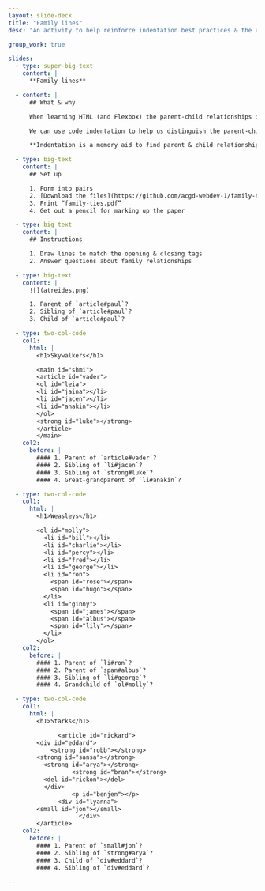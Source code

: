 ```yaml
---
layout: slide-deck
title: "Family lines"
desc: "An activity to help reinforce indentation best practices & the understanding of parent-child relationships in HTML."

group_work: true

slides:
  - type: super-big-text
    content: |
      **Family lines**

  - content: |
      ## What & why

      When learning HTML (and Flexbox) the parent-child relationships of the elements is critical to good structure & code understanding.

      We can use code indentation to help us distinguish the parent-child relationships in HTML and reinforce the structure of our code.

      **Indentation is a memory aid to find parent & child relationships.**

  - type: big-text
    content: |
      ## Set up

      1. Form into pairs
      2. [Download the files](https://github.com/acgd-webdev-1/family-ties/archive/master.zip)
      3. Print “family-ties.pdf”
      4. Get out a pencil for marking up the paper

  - type: big-text
    content: |
      ## Instructions

      1. Draw lines to match the opening & closing tags
      2. Answer questions about family relationships

  - type: big-text
    content: |
      ![](atreides.png)

      1. Parent of `article#paul`?
      2. Sibling of `article#paul`?
      3. Child of `article#paul`?

  - type: two-col-code
    col1:
      html: |
        <h1>Skywalkers</h1>

        <main id="shmi">
        <article id="vader">
        <ol id="leia">
        <li id="jaina"></li>
        <li id="jacen"></li>
        <li id="anakin"></li>
        </ol>
        <strong id="luke"></strong>
        </article>
        </main>
    col2:
      before: |
        #### 1. Parent of `article#vader`?
        #### 2. Sibling of `li#jacen`?
        #### 3. Sibling of `strong#luke`?
        #### 4. Great-grandparent of `li#anakin`?

  - type: two-col-code
    col1:
      html: |
        <h1>Weasleys</h1>

        <ol id="molly">
          <li id="bill"></li>
          <li id="charlie"></li>
          <li id="percy"></li>
          <li id="fred"></li>
          <li id="george"></li>
          <li id="ron">
            <span id="rose"></span>
            <span id="hugo"></span>
          </li>
          <li id="ginny">
            <span id="james"></span>
            <span id="albus"></span>
            <span id="lily"></span>
          </li>
        </ol>
    col2:
      before: |
        #### 1. Parent of `li#ron`?
        #### 2. Parent of `span#albus`?
        #### 3. Sibling of `li#george`?
        #### 4. Grandchild of `ol#molly`?

  - type: two-col-code
    col1:
      html: |
        <h1>Starks</h1>

              <article id="rickard">
        <div id="eddard">
            <strong id="robb"></strong>
        <strong id="sansa"></strong>
          <strong id="arya"></strong>
                  <strong id="bran"></strong>
          <del id="rickon"></del>
          </div>
                  <p id="benjen"></p>
              <div id="lyanna">
        <small id="jon"></small>
                    </div>
        </article>
    col2:
      before: |
        #### 1. Parent of `small#jon`?
        #### 2. Sibling of `strong#arya`?
        #### 3. Child of `div#eddard`?
        #### 4. Sibling of `div#eddard`?

---
```

